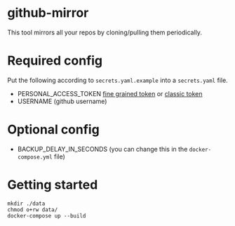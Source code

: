 # github-mirror
This tool mirrors all your repos by cloning/pulling them periodically.

# Required config
Put the following according to `secrets.yaml.example` into a `secrets.yaml` file.
- PERSONAL_ACCESS_TOKEN [fine grained token](https://github.com/settings/tokens?type=beta) or [classic token](https://github.com/settings/tokens)
- USERNAME (github username)

# Optional config
- BACKUP_DELAY_IN_SECONDS (you can change this in the `docker-compose.yml` file)

# Getting started
```
mkdir ./data
chmod o+rw data/
docker-compose up --build
```